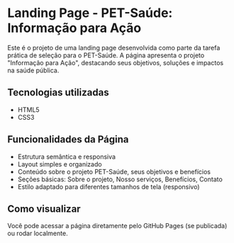 # Landing Page - PET-Saúde: Informação para Ação

Este é o projeto de uma landing page desenvolvida como parte da tarefa prática de seleção para o PET-Saúde. A página apresenta o projeto "Informação para Ação", destacando seus objetivos, soluções e impactos na saúde pública.

## Tecnologias utilizadas

- HTML5
- CSS3

## Funcionalidades da Página

- Estrutura semântica e responsiva
- Layout simples e organizado
- Conteúdo sobre o projeto PET-Saúde, seus objetivos e benefícios
- Seções básicas: Sobre o projeto, Nosso serviços, Benefícios, Contato
- Estilo adaptado para diferentes tamanhos de tela (responsivo)

## Como visualizar

Você pode acessar a página diretamente pelo GitHub Pages (se publicada) ou rodar localmente.

